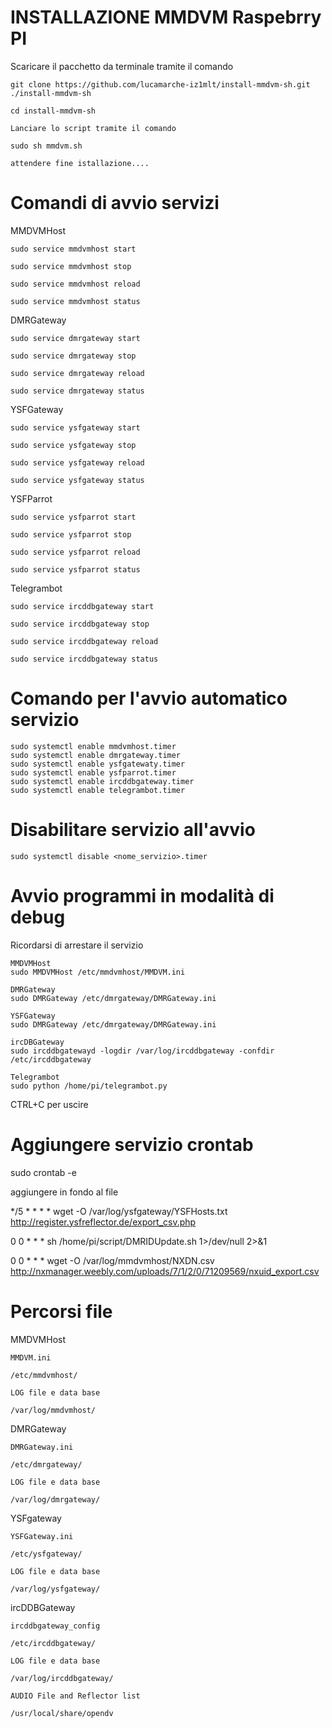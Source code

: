 
# INSTALLAZIONE MMDVM Raspebrry PI             


Scaricare il pacchetto da terminale tramite il comando  

	git clone https://github.com/lucamarche-iz1mlt/install-mmdvm-sh.git ./install-mmdvm-sh

	cd install-mmdvm-sh

	Lanciare lo script tramite il comando

	sudo sh mmdvm.sh

	attendere fine istallazione....

# Comandi di avvio servizi

MMDVMHost

	sudo service mmdvmhost start
	
	sudo service mmdvmhost stop
	
	sudo service mmdvmhost reload
	
	sudo service mmdvmhost status
	
DMRGateway

	sudo service dmrgateway start
	
	sudo service dmrgateway stop
	
	sudo service dmrgateway reload
	
	sudo service dmrgateway status


YSFGateway

	sudo service ysfgateway start
	
	sudo service ysfgateway stop
	
	sudo service ysfgateway reload
	
	sudo service ysfgateway status

YSFParrot

	sudo service ysfparrot start
	
	sudo service ysfparrot stop
	
	sudo service ysfparrot reload
	
	sudo service ysfparrot status

Telegrambot

	sudo service ircddbgateway start
	
	sudo service ircddbgateway stop
	
	sudo service ircddbgateway reload
	
	sudo service ircddbgateway status

# Comando per l'avvio automatico servizio
	sudo systemctl enable mmdvmhost.timer
	sudo systemctl enable dmrgateway.timer
	sudo systemctl enable ysfgatewaty.timer
	sudo systemctl enable ysfparrot.timer
	sudo systemctl enable ircddbgateway.timer
	sudo systemctl enable telegrambot.timer

# Disabilitare servizio all'avvio
	sudo systemctl disable <nome_servizio>.timer


# Avvio programmi in modalità di debug
Ricordarsi di arrestare il servizio

	MMDVMHost
	sudo MMDVMHost /etc/mmdvmhost/MMDVM.ini
	
	DMRGateway
	sudo DMRGateway /etc/dmrgateway/DMRGateway.ini

	YSFGateway
	sudo DMRGateway /etc/dmrgateway/DMRGateway.ini
	
	ircDBGateway
	sudo ircddbgatewayd -logdir /var/log/ircddbgateway -confdir /etc/ircddbgateway

	Telegrambot
	sudo python /home/pi/telegrambot.py
	
CTRL+C per uscire

# Aggiungere servizio crontab

sudo crontab -e

aggiungere in fondo al file

*/5 * * * * wget -O /var/log/ysfgateway/YSFHosts.txt http://register.ysfreflector.de/export_csv.php

0  0  *  *  * sh /home/pi/script/DMRIDUpdate.sh 1>/dev/null 2>&1

0  0  *  *  * wget -O /var/log/mmdvmhost/NXDN.csv http://nxmanager.weebly.com/uploads/7/1/2/0/71209569/nxuid_export.csv


# Percorsi file

MMDVMHost

	MMDVM.ini
	
	/etc/mmdvmhost/	
	
	LOG file e data base
	
	/var/log/mmdvmhost/

DMRGateway

	DMRGateway.ini

	/etc/dmrgateway/

	LOG file e data base

	/var/log/dmrgateway/

YSFgateway

	YSFGateway.ini

	/etc/ysfgateway/

	LOG file e data base

	/var/log/ysfgateway/

ircDDBGateway

	ircddbgateway_config

	/etc/ircddbgateway/

	LOG file e data base

	/var/log/ircddbgateway/
	
	AUDIO File and Reflector list
	
	/usr/local/share/opendv


